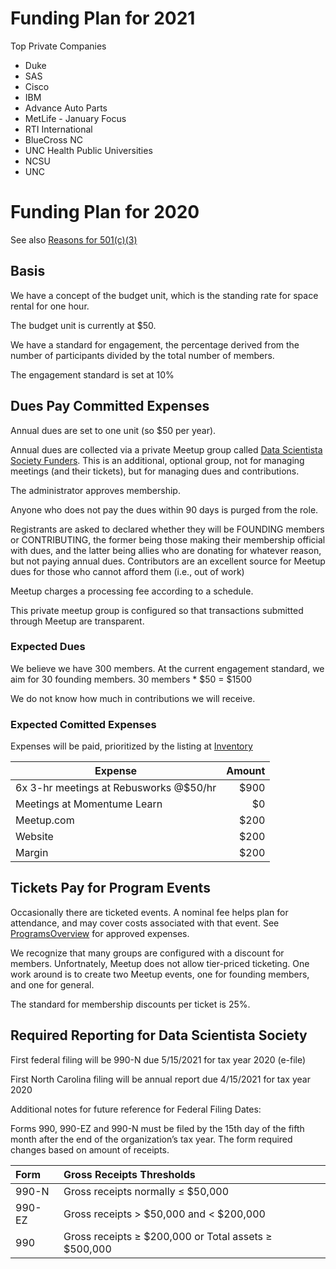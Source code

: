 # Funding Plan for 2021

Top Private Companies
* Duke
* SAS
* Cisco
* IBM
* Advance Auto Parts
* MetLife - January Focus
* RTI International
* BlueCross NC
* UNC Health
Public Universities
* NCSU
* UNC



# Funding Plan for 2020

See also [Reasons for 501(c)(3)](../Policies/501c3.md)

## Basis
We have a concept of the budget unit, which is the standing rate for space rental for one hour. 

The budget unit is currently at $50.

We have a standard for engagement, the percentage derived from the number of participants divided by the total number of members.

The engagement standard is set at 10%

## Dues Pay Committed Expenses
Annual dues are set to one unit (so $50 per year).

Annual dues are collected via a private Meetup group called [Data Scientista Society Funders](https://www.meetup.com/DataScientistaSocietyFunders/). This is an additional, optional group, not for managing meetings (and their tickets), but for managing dues and contributions.

The administrator approves membership.

Anyone who does not pay the dues within 90 days is purged from the role.

Registrants are asked to declared whether they will be FOUNDING members or CONTRIBUTING, the former being those making their membership official with dues, and the latter being allies who are donating for whatever reason, but not paying annual dues. Contributors are an excellent source for Meetup dues for those who cannot afford them (i.e., out of work)

Meetup charges a processing fee according to a schedule. 

This private meetup group is configured so that transactions submitted through Meetup are transparent.

### Expected Dues
We believe we have 300 members. At the current engagement standard, we aim for 30 founding members.
30 members * $50 = $1500 

We do not know how much in contributions we will receive.

### Expected Comitted Expenses
Expenses will be paid, prioritized by the listing at [Inventory](Inventory.md)

| Expense | Amount |
|----------------------------------------|----:|
| 6x 3-hr meetings at Rebusworks @$50/hr | $900 |
| Meetings at Momentume Learn | $0 |
| Meetup.com | $200 |
| Website | $200 |
| Margin | $200 |

## Tickets Pay for Program Events
Occasionally there are ticketed events. A nominal fee helps plan for attendance, and may cover costs associated with that event. See [ProgramsOverview](../ProgramsHandbook/ProgramsOverview.md) for approved expenses. 

We recognize that many groups are configured with a discount for members. Unfortnately, Meetup does not allow tier-priced ticketing. One work around is to create two Meetup events, one for founding members, and one for general. 

The standard for membership discounts per ticket is 25%. 

## Required Reporting for Data Scientista Society

First federal filing will be 990-N due 5/15/2021 for tax year 2020 (e-file)

First North Carolina filing will be annual report due 4/15/2021 for tax year 2020

Additional notes for future reference for Federal Filing Dates:

Forms 990, 990-EZ and 990-N must be filed by the 15th day of the fifth month after the end of the organization’s tax year.  The form required changes based on amount of receipts.

| Form | Gross Receipts Thresholds |
|:-------|:--------------------------------------------------|
| 990-N	| Gross receipts normally ≤ $50,000
| 990-EZ | Gross receipts > $50,000 and < $200,000 
|990 | Gross receipts ≥ $200,000 or Total assets ≥ $500,000 

